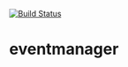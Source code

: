 [![Build Status](https://travis-ci.org/omokolataiwo/eventmanager.svg?branch=master)](https://travis-ci.org/omokolataiwo/eventmanager)

# eventmanager
